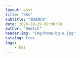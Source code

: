 ```yaml
---
layout: post
title: "k8s"
subtitle: "基础知识"
date: 2020-10-29 08:00:00
author: "Deetch"
header-img: "img/home-bg-o.jpg"
catalog: true
tags:
    - k8s
---
```


